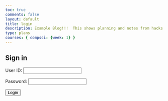 ```yaml
---
toc: true
comments: false
layout: default
title: login
description: Example Blog!!!  This shows planning and notes from hacks.
type: plans
courses: { compsci: {week: 1} }
---
```

<html>
    <div class="card1">
        <h2>Sign in</h2>
        <body>
            <form action="javascript:login_user()">
                <p><label>
                    User ID:
                    <input type="text" name="uid" id="uid" required>
                </label></p>
                <p><label>
                    Password:
                    <input type="password" name="password" id="password" required>
                </label></p>
                <p>
                    <button class="button">Login</button>
                </p>
            </form>
            <script>
            </script>
        </body>
    </div>
</html>
<script>
    // const src="{% raw %}{{site.baseurl}}{% endraw %}";
    const url = 'http://127.0.0.1:8086/api/user/authenticate'
    window.login_user = function(){
        var uid = document.getElementById('uid').value;
        var password = document.getElementById('password').value;
       // var name = document.getElementById('name').value
        var data = {
            uid: uid,
            password: password,
           // name: name
        };
        var json = JSON.stringify(data);
        console.log('uid:', uid);
        console.log('password:', password);
        //console.log('name:', name);
        fetch(url, {
            method: 'POST',
            headers: {
                'Content-Type': 'application/json'
            },
            credentials: 'include',
            body: json
        })
        .then(response => response.json())
        .then(data => {
            console.log('Success:', data);
            var users = document.getElementById('users');
            if(users) {
                users.innerHTML = JSON.stringify(data);
            }
            alert("Wrong username/password or such user does not exist")
            window.location.href = "http://127.0.0.1:8086/register"
        })
        .catch((error) => {
            console.error('Error:', error);
            alert("Successfuly logged in!")
            window.location.href = "http://127.0.0.1:4100/calc-/2024/02/02/displayusers.html";
        });      
    }
</script>